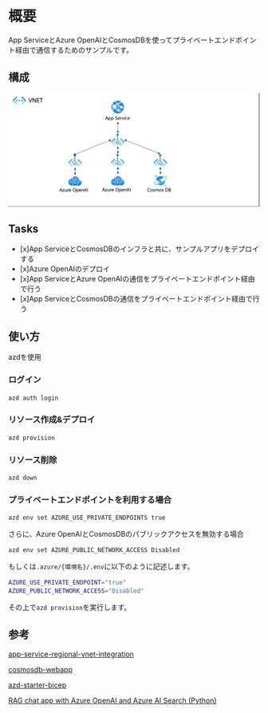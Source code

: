 # 概要

App ServiceとAzure OpenAIとCosmosDBを使ってプライベートエンドポイント経由で通信するためのサンプルです。

## 構成

![Architecture](./docs/images/Architecture.png)

## Tasks

- [x]App ServiceとCosmosDBのインフラと共に、サンプルアプリをデプロイする
- [x]Azure OpenAIのデプロイ
- [x]App ServiceとAzure OpenAIの通信をプライベートエンドポイント経由で行う
- [x]App ServiceとCosmosDBの通信をプライベートエンドポイント経由で行う

## 使い方

azdを使用

### ログイン

```bash
azd auth login
```

### リソース作成&デプロイ

```bash
azd provision
```

### リソース削除

```bash
azd down
```

### プライベートエンドポイントを利用する場合

```bash
azd env set AZURE_USE_PRIVATE_ENDPOINTS true
```

さらに、Azure OpenAIとCosmosDBのパブリックアクセスを無効する場合

```bash
azd env set AZURE_PUBLIC_NETWORK_ACCESS Disabled
```

もしくは`.azure/{環境名}/.env`に以下のように記述します。

```bash
AZURE_USE_PRIVATE_ENDPOINT="true"
AZURE_PUBLIC_NETWORK_ACCESS="Disabled"
```

その上で`azd provision`を実行します。

## 参考

[app-service-regional-vnet-integration](https://github.com/Azure/azure-quickstart-templates/tree/master/quickstarts/microsoft.web/app-service-regional-vnet-integration)

[cosmosdb-webapp](https://github.com/Azure/azure-quickstart-templates/tree/master/quickstarts/microsoft.documentdb/cosmosdb-webapp)

[azd-starter-bicep](https://github.com/Azure-Samples/azd-starter-bicep/tree/main/infra/core)

[RAG chat app with Azure OpenAI and Azure AI Search (Python)](https://github.com/Azure-Samples/azure-search-openai-demo)